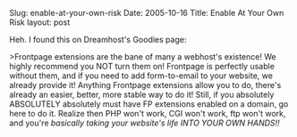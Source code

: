 Slug: enable-at-your-own-risk
Date: 2005-10-16
Title: Enable At Your Own Risk
layout: post

Heh. I found this on Dreamhost&#39;s Goodies page:

&gt;Frontpage extensions are the bane of many a webhost&#39;s existence! We highly recommend you NOT turn them on! Frontpage is perfectly usable without them, and if you need to add form-to-email to your website, we already provide it! Anything Frontpage extensions allow you to do, there&#39;s already an easier, better, more stable way to do it! Still, if you absolutely ABSOLUTELY absolutely must have FP extensions enabled on a domain, go here to do it. Realize then PHP won&#39;t work, CGI won&#39;t work, ftp won&#39;t work, and you&#39;re *basically taking your website&#39;s life INTO YOUR OWN HANDS!!*

